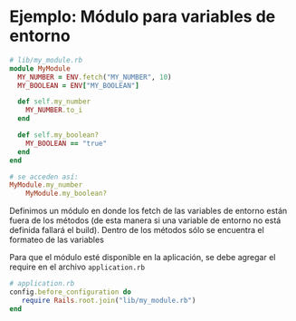 # Ejemplo: Módulo para variables de entorno



```ruby
# lib/my_module.rb
module MyModule
  MY_NUMBER = ENV.fetch("MY_NUMBER", 10)
  MY_BOOLEAN = ENV["MY_BOOLEAN"]

  def self.my_number
    MY_NUMBER.to_i
  end

  def self.my_boolean?
    MY_BOOLEAN == "true"
  end
end

# se acceden así: 
MyModule.my_number
	MyModule.my_boolean?
```

Definimos un módulo en donde los fetch de las variables de entorno están fuera de los métodos (de esta manera si una variable de entorno no está definida fallará el build). Dentro de los métodos sólo se encuentra el formateo de las variables

Para que el módulo esté disponible en la aplicación, se debe agregar el require en el archivo `application.rb`

```ruby
# application.rb
config.before_configuration do
   require Rails.root.join("lib/my_module.rb")
end
```


